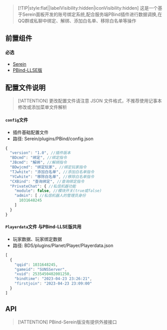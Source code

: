 > [!TIP|style:flat||labelVisibility:hidden|iconVisibility:hidden] 这是一个基于Serein面板开发的账号绑定系统,配合服务端PBind插件进行数据调换,在QQ群或私聊中绑定、解绑、添加白名单、移除白名单等操作

## 前置组件
#### 必选
- [Serein](https://serein.cc/)
- [PBind-LLSE版](https://www.minebbs.com/resources/pbind.4211/)

## 配置文件说明

> [!ATTENTION] 更改配置文件请注意 JSON 文件格式，不推荐使用记事本修改或添加菜单文件解析

#### `config`文件

- 插件基础配置文件
- 路径: Serein/plugins/PBind/config.json
```js
{
  "version": "1.0", //插件版本
  "BDcmd": "绑定", //绑定指令
  "JBcmd": "解绑", //解绑指令
  "BDwjcmd": "绑定玩家", //绑定玩家指令
  "TJwhite": "添加白名单", //添加白名单指令
  "YCwhite": "移除白名单", //移除白名单指令
  "CXBind": "查询绑定", //查询绑定指令
  "PrivateChat": { //私信机器功能
    "module": false, //模块开关(true或false)
    "admin": [ //私信机器人的管理员身份
      1031648245
    ]
  }
}
```

#### `Playerdata`文件 与PBind-LLSE版共用

- 玩家数据、玩家绑定数据
- 路径: BDS/plugins/Planet/Player/Playerdata.json
```js
[
  {
    "qqid": 1031648245,
    "gameid": "SUNSServer",
    "xuid": 2535450402001250,
    "bindtime": "2023-04-23 23:26:21",
    "firstjoin": "2023-04-23 23:09:00"
  }
]
```

## API

> [!ATTENTION] PBind-Serein版没有提供外接接口